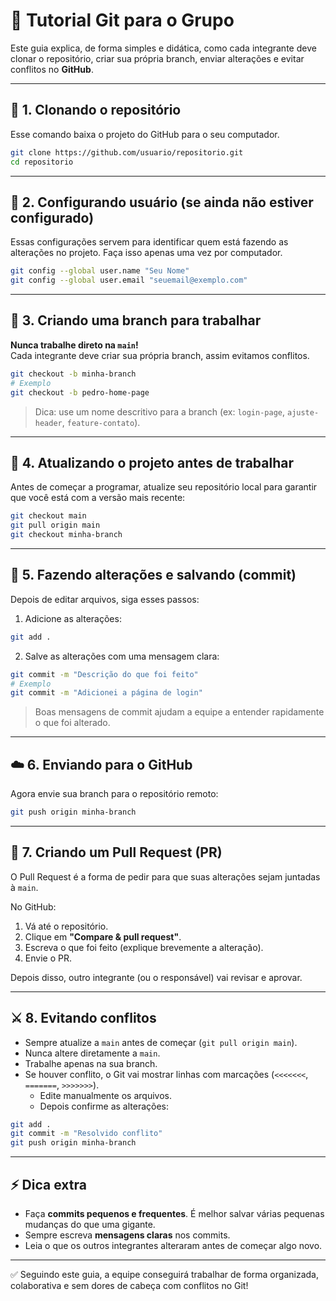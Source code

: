 # 📘 Tutorial Git para o Grupo

Este guia explica, de forma simples e didática, como cada integrante deve clonar o repositório, criar sua própria branch, enviar alterações e evitar conflitos no **GitHub**.  

---

## 🚀 1. Clonando o repositório
Esse comando baixa o projeto do GitHub para o seu computador.

```bash
git clone https://github.com/usuario/repositorio.git
cd repositorio
```

---

## 👤 2. Configurando usuário (se ainda não estiver configurado)
Essas configurações servem para identificar quem está fazendo as alterações no projeto. Faça isso apenas uma vez por computador.

```bash
git config --global user.name "Seu Nome"
git config --global user.email "seuemail@exemplo.com"
```

---

## 🌱 3. Criando uma branch para trabalhar
**Nunca trabalhe direto na `main`!**  
Cada integrante deve criar sua própria branch, assim evitamos conflitos.

```bash
git checkout -b minha-branch
# Exemplo
git checkout -b pedro-home-page
```

> Dica: use um nome descritivo para a branch (ex: `login-page`, `ajuste-header`, `feature-contato`).  

---

## 🔄 4. Atualizando o projeto antes de trabalhar
Antes de começar a programar, atualize seu repositório local para garantir que você está com a versão mais recente:

```bash
git checkout main
git pull origin main
git checkout minha-branch
```

---

## 💾 5. Fazendo alterações e salvando (commit)
Depois de editar arquivos, siga esses passos:  

1. Adicione as alterações:  
```bash
git add .
```

2. Salve as alterações com uma mensagem clara:  
```bash
git commit -m "Descrição do que foi feito"
# Exemplo
git commit -m "Adicionei a página de login"
```

> Boas mensagens de commit ajudam a equipe a entender rapidamente o que foi alterado.

---

## ☁️ 6. Enviando para o GitHub
Agora envie sua branch para o repositório remoto:

```bash
git push origin minha-branch
```

---

## 🔀 7. Criando um Pull Request (PR)
O Pull Request é a forma de pedir para que suas alterações sejam juntadas à `main`.  

No GitHub:  
1. Vá até o repositório.  
2. Clique em **"Compare & pull request"**.  
3. Escreva o que foi feito (explique brevemente a alteração).  
4. Envie o PR.  

Depois disso, outro integrante (ou o responsável) vai revisar e aprovar.  

---

## ⚔️ 8. Evitando conflitos
- Sempre atualize a `main` antes de começar (`git pull origin main`).  
- Nunca altere diretamente a `main`.  
- Trabalhe apenas na sua branch.  
- Se houver conflito, o Git vai mostrar linhas com marcações (`<<<<<<<`, `=======`, `>>>>>>>`).  
  - Edite manualmente os arquivos.  
  - Depois confirme as alterações:  

```bash
git add .
git commit -m "Resolvido conflito"
git push origin minha-branch
```

---

## ⚡ Dica extra
- Faça **commits pequenos e frequentes**. É melhor salvar várias pequenas mudanças do que uma gigante.  
- Sempre escreva **mensagens claras** nos commits.  
- Leia o que os outros integrantes alteraram antes de começar algo novo.  

---

✅ Seguindo este guia, a equipe conseguirá trabalhar de forma organizada, colaborativa e sem dores de cabeça com conflitos no Git!
